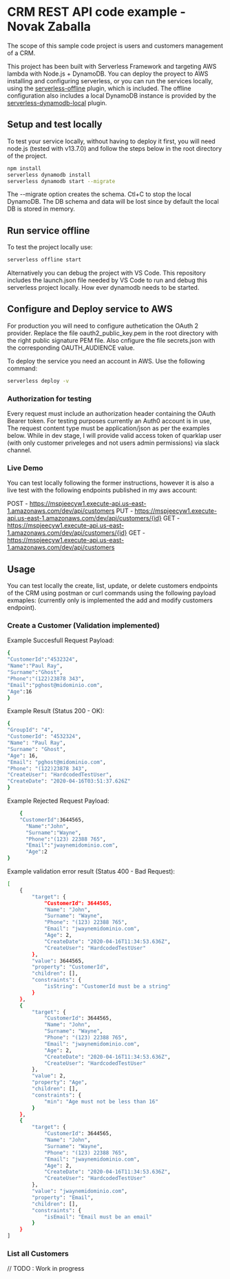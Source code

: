 <!--
authorLink: 'https://github.com/novakzaballa'
authorName: 'Novak Zaballa'
Date: 'Apr 16 2020'
-->

# CRM REST API code example - Novak Zaballa

The scope of this sample code project is users and customers management of a CRM.

This project has been built with Serverless Framework and targeting AWS lambda with Node.js + DynamoDB. You can deploy the proyect to AWS installing and configuring serverless, or you can run the services locally, using the [serverless-offline](https://github.com/dherault/serverless-offline) plugin, which is included. The offline configuration also includes a local DynamoDB instance is provided by the [serverless-dynamodb-local](https://github.com/99xt/serverless-dynamodb-local) plugin.

## Setup and test locally

To test your service locally, without having to deploy it first, you will need node.js (tested with v13.7.0) and follow the steps below in the root directory of the project.

```bash
npm install
serverless dynamodb install
serverless dynamodb start --migrate
```

The --migrate option creates the schema. Ctl+C to stop the local DynamoDB. The DB schema and data will be lost since by default the local DB is stored in memory.

## Run service offline

To test the project locally use:

```bash
serverless offline start
```

Alternatively you can debug the project with VS Code. This repository includes the launch.json file needed by VS Code to run and debug this serverless project locally. How ever dynamodb needs to be started.

## Configure and Deploy service to AWS

For production you will need to configure authetication the OAuth 2 provider. Replace the file oauth2_public_key.pem in the root directory with the right public signature PEM file. Also cnfigure the file secrets.json with the corresponding OAUTH_AUDIENCE value.

To deploy the service you need an account in AWS. Use the following command:

```bash
serverless deploy -v
```  

### Authorization for testing

Every request must include an authorization header containing the OAuth Bearer token. For testing purposes currently an Auth0 account is in use,  The request content type must be application/json as per the examples below. While in dev stage, I will provide valid access token of quarklap user (with only customer priveleges and not users admin permissions) via slack channel.

### Live Demo

You can test locally following the former instructions, however it is also a live test with the following endpoints published in my aws account:

  POST - <https://mspjeecyw1.execute-api.us-east-1.amazonaws.com/dev/api/customers>
  PUT - <https://mspjeecyw1.execute-api.us-east-1.amazonaws.com/dev/api/customers/{id}>
  GET - <https://mspjeecyw1.execute-api.us-east-1.amazonaws.com/dev/api/customers/{id}>
  GET - <https://mspjeecyw1.execute-api.us-east-1.amazonaws.com/dev/api/customers>
  
## Usage

You can test locally the create, list, update, or delete customers endpoints of the CRM using postman or curl commands using the following payload exmaples: (currently only is implemented the add and modify customers endpoint).

<!--
```bash
curl -X POST -H "Content-Type:application/json" http://localhost:3000/todos --data '{ "text": "Learn Serverless" }'

-->

### Create a Customer (Validation implemented)

Example Succesfull Request Payload:

```bash
{
"CustomerId":"4532324",
"Name":"Paul Ray",
"Surname":"Ghost",
"Phone":"(122)23878 343",
"Email":"pghost@midominio.com",
"Age":16
}
```

Example Result (Status 200 - OK):

```bash
{
"GroupId": "4",
"CustomerId": "4532324",
"Name": "Paul Ray",
"Surname": "Ghost",
"Age": 16,
"Email": "pghost@midominio.com",
"Phone": "(122)23878 343",
"CreateUser": "HardcodedTestUser",
"CreateDate": "2020-04-16T03:51:37.626Z"
}
```  

Example Rejected Request Payload:

```bash
    {
    "CustomerId":3644565,
      "Name":"John",
      "Surname":"Wayne",
      "Phone":"(123) 22388 765",
      "Email":"jwaynemidominio.com",
      "Age":2
}
```  

Example validation error result (Status 400 - Bad Request):

```bash
[
    {
        "target": {
            "CustomerId": 3644565,
            "Name": "John",
            "Surname": "Wayne",
            "Phone": "(123) 22388 765",
            "Email": "jwaynemidominio.com",
            "Age": 2,
            "CreateDate": "2020-04-16T11:34:53.636Z",
            "CreateUser": "HardcodedTestUser"
        },
        "value": 3644565,
        "property": "CustomerId",
        "children": [],
        "constraints": {
            "isString": "CustomerId must be a string"
        }
    },
    {
        "target": {
            "CustomerId": 3644565,
            "Name": "John",
            "Surname": "Wayne",
            "Phone": "(123) 22388 765",
            "Email": "jwaynemidominio.com",
            "Age": 2,
            "CreateDate": "2020-04-16T11:34:53.636Z",
            "CreateUser": "HardcodedTestUser"
        },
        "value": 2,
        "property": "Age",
        "children": [],
        "constraints": {
            "min": "Age must not be less than 16"
        }
    },
    {
        "target": {
            "CustomerId": 3644565,
            "Name": "John",
            "Surname": "Wayne",
            "Phone": "(123) 22388 765",
            "Email": "jwaynemidominio.com",
            "Age": 2,
            "CreateDate": "2020-04-16T11:34:53.636Z",
            "CreateUser": "HardcodedTestUser"
        },
        "value": "jwaynemidominio.com",
        "property": "Email",
        "children": [],
        "constraints": {
            "isEmail": "Email must be an email"
        }
    }
]
```  

### List all Customers

// TODO : Work in progress
<!--

```bash

curl -H "Content-Type:application/json" http://localhost:3000/customers

```

Example output (Status 400 - Bad Request):

```bash

[{"text":"Deploy my first service","id":"ac90feaa11e6-9ede-afdfa051af86","checked":true,"updatedAt":1479139961304},{"text":"Learn Serverless","id":"206793aa11e6-9ede-afdfa051af86","createdAt":1479139943241,"checked":false,"updatedAt":1479139943241}]%

```

### Get one Customer

```bash

# Replace the \<id> part with a real id from your todos table

curl -H "Content-Type:application/json" http://localhost:3000/customers/\<id>

```

Example Result:

```bash

{"text":"Learn Serverless","id":"ee6490d0-aa11e6-9ede-afdfa051af86","createdAt":1479138570824,"checked":false,"updatedAt":1479138570824}%

```

### Update a Customer  

```bash

# Replace the \<id> part with a real id from your todos table

curl -X PUT -H "Content-Type:application/json" http://localhost:3000/customers/\<id> --data '{ "name": "sdvsdsdfsdfsdf", "surname": "sdfsdfsdfsdf" }'

```

Example Result:

```bash

{"CustomerId":"87263473","Name": "sdvsdsdfsdfsdf", "Surname": "sdfsdfsdfsdf", "createdAt":"20201323344Z", "updatedAt":"2020132334345Z"}%

```

### Delete a Customer

```bash

# Replace the \<id> part with a real id from your todos table

curl -X DELETE -H "Content-Type:application/json" http://localhost:3000/customers/\<id>

```

No output
-->
